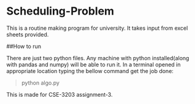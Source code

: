 # Scheduling-Problem

This is a routine making program for university. It takes input from excel sheets provided. 

##How to run

There are just two python files. Any machine with python installed(along with pandas and numpy) will be able to run it.
In a terminal opened in appropriate location typing the bellow command get the job done:

> python algo.py

This is made for CSE-3203 assignment-3.
